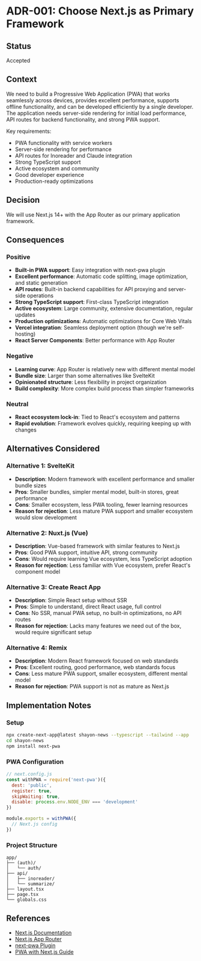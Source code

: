 # ADR-001: Choose Next.js as Primary Framework

## Status
Accepted

## Context
We need to build a Progressive Web Application (PWA) that works seamlessly across devices, provides excellent performance, supports offline functionality, and can be developed efficiently by a single developer. The application needs server-side rendering for initial load performance, API routes for backend functionality, and strong PWA support.

Key requirements:
- PWA functionality with service workers
- Server-side rendering for performance
- API routes for Inoreader and Claude integration
- Strong TypeScript support
- Active ecosystem and community
- Good developer experience
- Production-ready optimizations

## Decision
We will use Next.js 14+ with the App Router as our primary application framework.

## Consequences

### Positive
- **Built-in PWA support**: Easy integration with next-pwa plugin
- **Excellent performance**: Automatic code splitting, image optimization, and static generation
- **API routes**: Built-in backend capabilities for API proxying and server-side operations
- **Strong TypeScript support**: First-class TypeScript integration
- **Active ecosystem**: Large community, extensive documentation, regular updates
- **Production optimizations**: Automatic optimizations for Core Web Vitals
- **Vercel integration**: Seamless deployment option (though we're self-hosting)
- **React Server Components**: Better performance with App Router

### Negative
- **Learning curve**: App Router is relatively new with different mental model
- **Bundle size**: Larger than some alternatives like SvelteKit
- **Opinionated structure**: Less flexibility in project organization
- **Build complexity**: More complex build process than simpler frameworks

### Neutral
- **React ecosystem lock-in**: Tied to React's ecosystem and patterns
- **Rapid evolution**: Framework evolves quickly, requiring keeping up with changes

## Alternatives Considered

### Alternative 1: SvelteKit
- **Description**: Modern framework with excellent performance and smaller bundle sizes
- **Pros**: Smaller bundles, simpler mental model, built-in stores, great performance
- **Cons**: Smaller ecosystem, less PWA tooling, fewer learning resources
- **Reason for rejection**: Less mature PWA support and smaller ecosystem would slow development

### Alternative 2: Nuxt.js (Vue)
- **Description**: Vue-based framework with similar features to Next.js
- **Pros**: Good PWA support, intuitive API, strong community
- **Cons**: Would require learning Vue ecosystem, less TypeScript adoption
- **Reason for rejection**: Less familiar with Vue ecosystem, prefer React's component model

### Alternative 3: Create React App
- **Description**: Simple React setup without SSR
- **Pros**: Simple to understand, direct React usage, full control
- **Cons**: No SSR, manual PWA setup, no built-in optimizations, no API routes
- **Reason for rejection**: Lacks many features we need out of the box, would require significant setup

### Alternative 4: Remix
- **Description**: Modern React framework focused on web standards
- **Pros**: Excellent routing, good performance, web standards focus
- **Cons**: Less mature PWA support, smaller ecosystem, different mental model
- **Reason for rejection**: PWA support is not as mature as Next.js

## Implementation Notes

### Setup
```bash
npx create-next-app@latest shayon-news --typescript --tailwind --app
cd shayon-news
npm install next-pwa
```

### PWA Configuration
```javascript
// next.config.js
const withPWA = require('next-pwa')({
  dest: 'public',
  register: true,
  skipWaiting: true,
  disable: process.env.NODE_ENV === 'development'
})

module.exports = withPWA({
  // Next.js config
})
```

### Project Structure
```
app/
├── (auth)/
│   └── auth/
├── api/
│   ├── inoreader/
│   └── summarize/
├── layout.tsx
├── page.tsx
└── globals.css
```

## References
- [Next.js Documentation](https://nextjs.org/docs)
- [Next.js App Router](https://nextjs.org/docs/app)
- [next-pwa Plugin](https://github.com/shadowwalker/next-pwa)
- [PWA with Next.js Guide](https://web.dev/progressive-web-apps/)